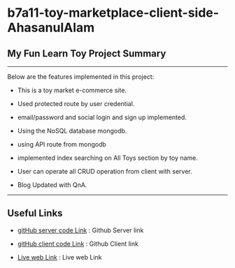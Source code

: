 # b7a11-toy-marketplace-client-side-AhasanulAlam



## My Fun Learn Toy Project Summary

***
Below are the features implemented in this project:

* This is a toy market e-commerce site.
* Used protected route by user credential.
* email/password and social login and sign up implemented.
* Using the NoSQL database mongodb.
* using API route from mongodb
* implemented index searching on All Toys section by toy name.
* User can operate all CRUD operation from client with server. 


* Blog Updated with QnA.



***

## Useful Links

* [gitHub server code Link](https://github.com/programming-hero-web-course-4/b7a11-toy-marketplace-server-side-AhasanulAlam) : Github Server link

* [gitHub client code Link](https://github.com/programming-hero-web-course-4/b7a11-toy-marketplace-client-side-AhasanulAlam) : Github Client link

* [Live web Link](https:) : Live web Link
